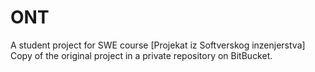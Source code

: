 # ONT
A student project for SWE course [Projekat iz Softverskog inzenjerstva]
Copy of the original project in a private repository on BitBucket.
